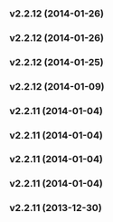 <a name="v2.2.12"></a>
### v2.2.12 (2014-01-26)

<a name="v2.2.12"></a>
### v2.2.12 (2014-01-26)

<a name="v2.2.12"></a>
### v2.2.12 (2014-01-25)

<a name="v2.2.12"></a>
### v2.2.12 (2014-01-09)

<a name="v2.2.11"></a>
### v2.2.11 (2014-01-04)

<a name="v2.2.11"></a>
### v2.2.11 (2014-01-04)

<a name="v2.2.11"></a>
### v2.2.11 (2014-01-04)

<a name="v2.2.11"></a>
### v2.2.11 (2014-01-04)

<a name="v2.2.11"></a>
### v2.2.11 (2013-12-30)

